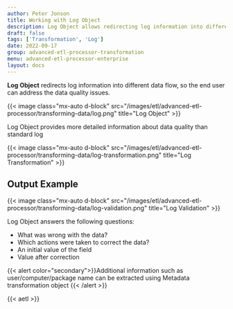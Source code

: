 ```yaml
---
author: Peter Jonson
title: Working with Log Object
description: Log Object allows redirecting log information into different data flow, so the end user can address the data quality issues.
draft: false
tags: ['Transformation', 'Log']
date: 2022-09-17
group: advanced-etl-processor-transformation
menu: advanced-etl-processor-enterprise
layout: docs
---
```


**Log Object** redirects log information into different data flow, so the end user can address the data quality issues.

{{< image class="mx-auto d-block"  src="/images/etl/advanced-etl-processor/transforming-data/log.png" title="Log Object" >}}

Log Object provides more detailed information about data quality than standard log

{{< image class="mx-auto d-block"  src="/images/etl/advanced-etl-processor/transforming-data/log-transformation.png" title="Log Transformation" >}}

## Output Example

{{< image class="mx-auto d-block"  src="/images/etl/advanced-etl-processor/transforming-data/log-validation.png" title="Log Validation" >}}

Log Object answers the following questions:

- What was wrong with the data?
- Which actions were taken to correct the data?
- An initial value of the field
- Value after correction

{{< alert color="secondary">}}Additional information such as user/computer/package name can be extracted using Metadata transformation object
{{< /alert >}}

{{< aetl >}}

